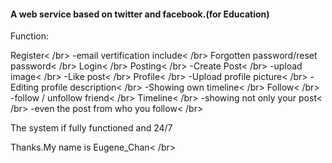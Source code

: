 <h4>A web service based on twitter and facebook.(for Education)</h4>

<p>Function:</p>
Register< /br>
 -email vertification include< /br>
Forgotten password/reset password< /br>
Login< /br>
Posting< /br>
 -Create Post< /br>
 -upload image< /br>
 -Like post< /br>
Profile< /br>
 -Upload profile picture< /br>
 -Editing profile description< /br>
 -Showing own timeline< /br>
Follow< /br>
 -follow / unfollow friend< /br>
Timeline< /br>
 -showing not only your post< /br>
 -even the post from who you follow< /br>

<p>The system if fully functioned and 24/7</p>

Thanks.My name is Eugene_Chan< /br>
